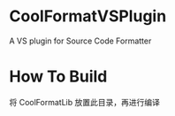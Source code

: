 CoolFormatVSPlugin
==========
A VS plugin for Source Code Formatter

# How To Build #
将 CoolFormatLib 放置此目录，再进行编译
